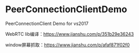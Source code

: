 # PeerConnectionClientDemo
PeerConnectionClient Demo for vs2017

WebRTC lib编译：https://www.jianshu.com/p/351b29e36243

window屏幕抓取：https://www.jianshu.com/p/afaf871f02f0

